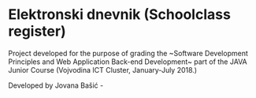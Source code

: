 # Elektronski dnevnik (Schoolclass register)
Project developed for the purpose of grading the ~Software Development Principles and Web Application Back-end Development~ part of the 
JAVA Junior Course (Vojvodina ICT Cluster, January-July 2018.)



Developed by Jovana Bašić -
